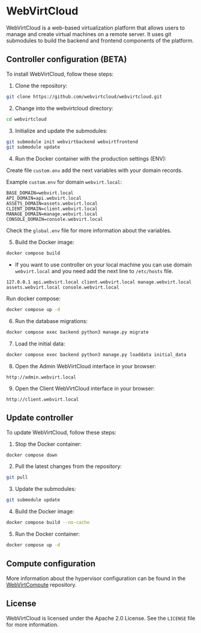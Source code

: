 # WebVirtCloud #

WebVirtCloud is a web-based virtualization platform that allows users to manage and create virtual machines on a remote server. It uses git submodules to build the backend and frontend components of the platform.

## Controller configuration (BETA) ##

To install WebVirtCloud, follow these steps:

1. Clone the repository:

```bash
git clone https://github.com/webvirtcloud/webvirtcloud.git
```

2. Change into the webvirtcloud directory:


```bash
cd webvirtcloud
```

3. Initialize and update the submodules:

```bash
git submodule init webvirtbackend webvirtfrontend
git submodule update
```

4. Run the Docker container with the production settings (ENV):

Create file `custom.env` add the next variables with your domain records. 

Example `custom.env` for domain `webvirt.local`:

```text
BASE_DOMAIN=webvirt.local
API_DOMAIN=api.webvirt.local
ASSETS_DOMAIN=assets.webvirt.local
CLIENT_DOMAIN=client.webvirt.local
MANAGE_DOMAIN=manage.webvirt.local
CONSOLE_DOMAIN=console.webvirt.local
```

Check the `global.env` file for more information about the variables.

5. Build the Docker image:
```bash
docker compose build
```

* If you want to use controller on your local machine you can use domain `webvirt.local` and you need add the next line to `/etc/hosts` file.

```text
127.0.0.1 api.webvirt.local client.webvirt.local manage.webvirt.local assets.webvirt.local console.webvirt.local
```

Run docker compose:

```bash
docker compose up -d
```

6. Run the database migrations:
```bash
docker compose exec backend python3 manage.py migrate
```

7. Load the initial data:
```bash
docker compose exec backend python3 manage.py loaddata initial_data
```

8. Open the Admin WebVirtCloud interface in your browser:

```url
http://admin.webvirt.local
```

9. Open the Client WebVirtCloud interface in your browser:

```url
http://client.webvirt.local
```

## Update controller ##

To update WebVirtCloud, follow these steps:

1. Stop the Docker container:

```bash
docker compose down
```

2. Pull the latest changes from the repository:

```bash
git pull
```

3. Update the submodules:

```bash
git submodule update
```

4. Build the Docker image:

```bash
docker compose build --no-cache
```

5. Run the Docker container:

```bash
docker compose up -d
```

## Compute configuration ##

More information about the hypervisor configuration can be found in the [WebVirtCompute](https://github.com/webvirtcloud/webvirtcompute) repository.

## License ##

WebVirtCloud is licensed under the Apache 2.0 License. See the `LICENSE` file for more information.
